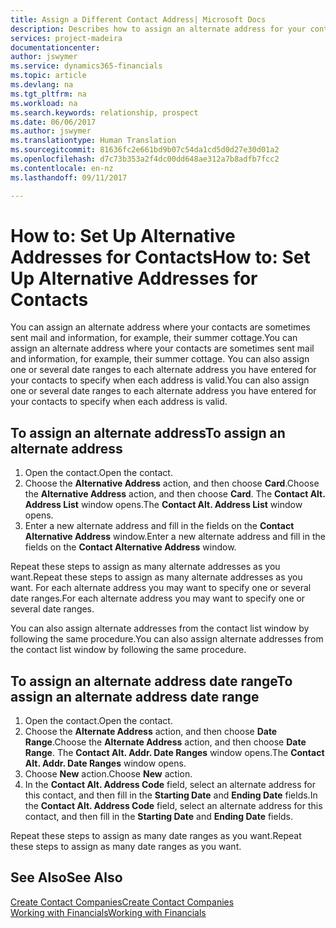 ```yaml
---
title: Assign a Different Contact Address| Microsoft Docs
description: Describes how to assign an alternate address for your contacts or prospects, where they are sometimes sent information.
services: project-madeira
documentationcenter: 
author: jswymer
ms.service: dynamics365-financials
ms.topic: article
ms.devlang: na
ms.tgt_pltfrm: na
ms.workload: na
ms.search.keywords: relationship, prospect
ms.date: 06/06/2017
ms.author: jswymer
ms.translationtype: Human Translation
ms.sourcegitcommit: 81636fc2e661bd9b07c54da1cd5d0d27e30d01a2
ms.openlocfilehash: d7c73b353a2f4dc00dd648ae312a7b8adfb7fcc2
ms.contentlocale: en-nz
ms.lasthandoff: 09/11/2017

---
```

# <a name="how-to-set-up-alternative-addresses-for-contacts"></a><span data-ttu-id="ceece-103">How to: Set Up Alternative Addresses for Contacts</span><span class="sxs-lookup"><span data-stu-id="ceece-103">How to: Set Up Alternative Addresses for Contacts</span></span>
<span data-ttu-id="ceece-104">You can assign an alternate address where your contacts are sometimes sent mail and information, for example, their summer cottage.</span><span class="sxs-lookup"><span data-stu-id="ceece-104">You can assign an alternate address where your contacts are sometimes sent mail and information, for example, their summer cottage.</span></span> <span data-ttu-id="ceece-105">You can also assign one or several date ranges to each alternate address you have entered for your contacts to specify when each address is valid.</span><span class="sxs-lookup"><span data-stu-id="ceece-105">You can also assign one or several date ranges to each alternate address you have entered for your contacts to specify when each address is valid.</span></span>

## <a name="to-assign-an-alternate-address"></a><span data-ttu-id="ceece-106">To assign an alternate address</span><span class="sxs-lookup"><span data-stu-id="ceece-106">To assign an alternate address</span></span>
1. <span data-ttu-id="ceece-107">Open the contact.</span><span class="sxs-lookup"><span data-stu-id="ceece-107">Open the contact.</span></span>
2. <span data-ttu-id="ceece-108">Choose the **Alternative Address** action, and then choose **Card**.</span><span class="sxs-lookup"><span data-stu-id="ceece-108">Choose the **Alternative Address** action, and then choose **Card**.</span></span> <span data-ttu-id="ceece-109">The **Contact Alt. Address List** window opens.</span><span class="sxs-lookup"><span data-stu-id="ceece-109">The **Contact Alt. Address List** window opens.</span></span>
3. <span data-ttu-id="ceece-110">Enter a new alternate address and fill in the fields on the **Contact Alternative Address** window.</span><span class="sxs-lookup"><span data-stu-id="ceece-110">Enter a new alternate address and fill in the fields on the **Contact Alternative Address** window.</span></span>

<span data-ttu-id="ceece-111">Repeat these steps to assign as many alternate addresses as you want.</span><span class="sxs-lookup"><span data-stu-id="ceece-111">Repeat these steps to assign as many alternate addresses as you want.</span></span> <span data-ttu-id="ceece-112">For each alternate address you may want to specify one or several date ranges.</span><span class="sxs-lookup"><span data-stu-id="ceece-112">For each alternate address you may want to specify one or several date ranges.</span></span>

<span data-ttu-id="ceece-113">You can also assign alternate addresses from the contact list window by following the same procedure.</span><span class="sxs-lookup"><span data-stu-id="ceece-113">You can also assign alternate addresses from the contact list window by following the same procedure.</span></span>

## <a name="to-assign-an-alternate-address-date-range"></a><span data-ttu-id="ceece-114">To assign an alternate address date range</span><span class="sxs-lookup"><span data-stu-id="ceece-114">To assign an alternate address date range</span></span>
1. <span data-ttu-id="ceece-115">Open the contact.</span><span class="sxs-lookup"><span data-stu-id="ceece-115">Open the contact.</span></span>
2. <span data-ttu-id="ceece-116">Choose the **Alternate Address** action, and then choose **Date Range**.</span><span class="sxs-lookup"><span data-stu-id="ceece-116">Choose the **Alternate Address** action, and then choose **Date Range**.</span></span> <span data-ttu-id="ceece-117">The **Contact Alt. Addr. Date Ranges** window opens.</span><span class="sxs-lookup"><span data-stu-id="ceece-117">The **Contact Alt. Addr. Date Ranges** window opens.</span></span>
3. <span data-ttu-id="ceece-118">Choose **New** action.</span><span class="sxs-lookup"><span data-stu-id="ceece-118">Choose **New** action.</span></span>
4. <span data-ttu-id="ceece-119">In the **Contact Alt. Address Code** field, select an alternate address for this contact, and then fill in the **Starting Date** and **Ending Date** fields.</span><span class="sxs-lookup"><span data-stu-id="ceece-119">In the **Contact Alt. Address Code** field, select an alternate address for this contact, and then fill in the **Starting Date** and **Ending Date** fields.</span></span>

<span data-ttu-id="ceece-120">Repeat these steps to assign as many date ranges as you want.</span><span class="sxs-lookup"><span data-stu-id="ceece-120">Repeat these steps to assign as many date ranges as you want.</span></span>

## <a name="see-also"></a><span data-ttu-id="ceece-121">See Also</span><span class="sxs-lookup"><span data-stu-id="ceece-121">See Also</span></span>
[<span data-ttu-id="ceece-122">Create Contact Companies</span><span class="sxs-lookup"><span data-stu-id="ceece-122">Create Contact Companies</span></span>](marketing-create-contact-companies.md)  
[<span data-ttu-id="ceece-123">Working with Financials</span><span class="sxs-lookup"><span data-stu-id="ceece-123">Working with Financials</span></span>](ui-work-product.md)


